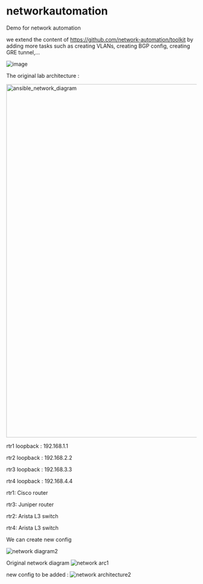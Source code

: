 # networkautomation

Demo for network automation

we extend the content of https://github.com/network-automation/toolkit
by adding more tasks such as creating VLANs, creating BGP config, creating GRE tunnel,...

![image](https://github.com/chungngh/networkautomation/assets/93370233/44bbb1f8-3ebe-48f3-a4ae-ccb64e8024da)

The original lab architecture :

<img width="937" alt="ansible_network_diagram" src="https://github.com/chungngh/networkautomation/assets/93370233/fbb8f639-f56f-4959-98c2-dcecb68bd4de">

rtr1 loopback : 192.168.1.1

rtr2 loopback : 192.168.2.2

rtr3 loopback : 192.168.3.3

rtr4 loopback : 192.168.4.4

rtr1:  Cisco router

rtr3: Juniper router

rtr2: Arista L3 switch

rtr4:  Arista L3 switch 


We can create new config

![network diagram2](https://github.com/chungngh/networkautomation/assets/93370233/1c1be481-7b85-423a-8eab-2fa433e8d745)


Original network diagram
![network arc1](https://github.com/chungngh/networkautomation/assets/93370233/e1819fe8-8c9a-471e-af43-b2cfd7143e9a)

new config to be added :
![network architecture2](https://github.com/chungngh/networkautomation/assets/93370233/3b10cce7-a1ba-4e3f-bcf4-2e46ebca8baa)
